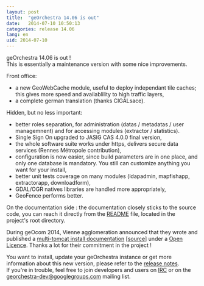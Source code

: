 ```yaml
---
layout: post
title:  "geOrchestra 14.06 is out"
date:   2014-07-10 10:50:13
categories: release 14.06
lang: en
uid: 2014-07-10
---
```


geOrchestra 14.06 is out !  
This is essentially a maintenance version with some nice improvements.

<!--more-->

Front office:

 * a new GeoWebCache module, useful to deploy independant tile caches; this gives more speed and availablility to high traffic layers,
 * a complete german translation (thanks CIGALsace).

Hidden, but no less important:

 * better roles separation, for administration (datas / metadatas / user managemnent) and for accessing modules (extractor / statistics).
 * Single Sign On upgraded to JASIG CAS 4.0.0 final version,
 * the whole software suite works under https, delivers secure data services (Rennes Métropole contribution),
 * configuration is now easier, since build parameters are in one place, and only one database is mandatory. You still can customize anything you want for your install,
 * better unit tests coverage on many modules (ldapadmin, mapfishapp, extractorapp, downloadform),
 * GDAL/OGR natives libraries are handled more appropriately,
 * GeoFence performs better.
 
On the documentation side : the documentation closely sticks to the source code, you can reach it directly from the [README](https://github.com/georchestra/georchestra/blob/14.06/README.md) file, located in the project's root directory.

During geOcom 2014, Vienne agglomeration announced that they wrote and published a [multi-tomcat install documentation](http://geo.viennagglo.fr/doc/index.html) [[source](https://github.com/viennagglo/georchestra-doc)] under a [Open Licence](https://github.com/viennagglo/georchestra-doc/blob/master/licence.md). Thanks a lot for their commitment in the project !

You want to install, update your geOrchestra instance or get more information about this new version, please refer to the [release notes](https://github.com/georchestra/georchestra/blob/14.06/RELEASE_NOTES.md).  
If you're in trouble, feel free to join developers and users on [IRC](http://webchat.freenode.net/?channels=%23georchestra&uio=d4) or on the [georchestra-dev@googlegroups.com](https://groups.google.com/group/georchestra-dev?hl=fr) mailing list.
